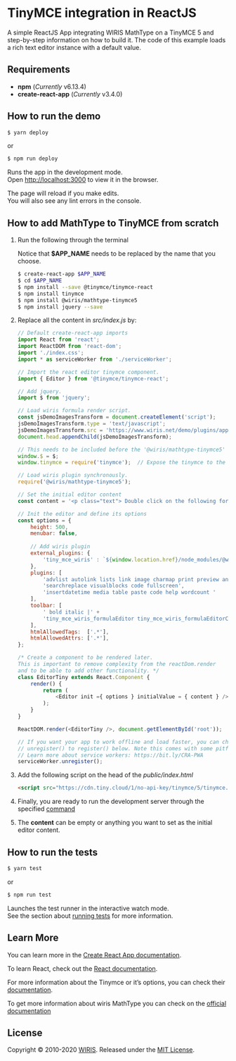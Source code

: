 # TinyMCE integration in ReactJS

A simple ReactJS App integrating WIRIS MathType on a TinyMCE 5 and step-by-step information on how to build it. The  code of this example loads a rich text editor instance with a default value.

## Requirements

* **npm** (*Currently* v6.13.4)
* **create-react-app** (*Currently* v3.4.0)

## How to run the demo

```sh
$ yarn deploy
```
or
```sh
$ npm run deploy
```

Runs the app in the development mode.<br />
Open [http://localhost:3000](http://localhost:3000) to view it in the browser.

The page will reload if you make edits.<br />
You will also see any lint errors in the console.

## How to add MathType to TinyMCE from scratch

1. Run the following through the terminal

    Notice that **$APP_NAME** needs to be replaced by the name that you choose.

    ```sh
    $ create-react-app $APP_NAME
    $ cd $APP_NAME
    $ npm install --save @tinymce/tinymce-react
    $ npm install tinymce
    $ npm install @wiris/mathtype-tinymce5
    $ npm install jquery --save
    ```

2. Replace all the content in *src/index.js* by:

    ```js
    // Default create-react-app imports
    import React from 'react';
    import ReactDOM from 'react-dom';
    import './index.css';
    import * as serviceWorker from './serviceWorker';
    
    // Import the react editor tinymce component.
    import { Editor } from '@tinymce/tinymce-react';
    
    // Add jquery.
    import $ from 'jquery';
    
    // Load wiris formula render script.
    const jsDemoImagesTransform = document.createElement('script');
    jsDemoImagesTransform.type = 'text/javascript';
    jsDemoImagesTransform.src = 'https://www.wiris.net/demo/plugins/app/WIRISplugins.js?viewer=image';
    document.head.appendChild(jsDemoImagesTransform);
    
    // This needs to be included before the '@wiris/mathtype-tinymce5' is loaded synchronously
    window.$ = $;
    window.tinymce = require('tinymce');  // Expose the tinymce to the window.
    
    // Load wiris plugin synchronously.
    require('@wiris/mathtype-tinymce5');
    
    // Set the initial editor content
    const content = '<p class="text"> Double click on the following formula to edit it.</p><p style="text-align:center;"><math><mi>z</mi><mo>=</mo><mfrac><mrow><mo>-</mo><mi>b</mi><mo>&PlusMinus;</mo><msqrt><msup><mi>b</mi><mn>3</mn></msup><mo>-</mo><mn>4</mn><mi>a</mi><mi>c</mi></msqrt></mrow><mrow><mn>2</mn><mi>a</mi></mrow></mfrac></math></p>';
    
    // Init the editor and define its options
    const options = {
        height: 500,
        menubar: false,
        
        // Add wiris plugin
        external_plugins: {
            'tiny_mce_wiris' : `${window.location.href}/node_modules/@wiris/mathtype-tinymce5/plugin.min.js`
        },
        plugins: [
            'advlist autolink lists link image charmap print preview anchor',
            'searchreplace visualblocks code fullscreen',
            'insertdatetime media table paste code help wordcount '
        ],
        toolbar: [
            ' bold italic |' +
            'tiny_mce_wiris_formulaEditor tiny_mce_wiris_formulaEditorChemistry '
        ],
        htmlAllowedTags:  ['.*'],
        htmlAllowedAttrs: ['.*'],
    };
    
    /* Create a component to be rendered later.
    This is important to remove complexity from the reactDom.render
    and to be able to add other functionality. */
    class EditorTiny extends React.Component {
        render() {
            return (
                <Editor init ={ options } initialValue = { content } />
            );
        }
    }
    
    ReactDOM.render(<EditorTiny />, document.getElementById('root'));
    
    // If you want your app to work offline and load faster, you can change
    // unregister() to register() below. Note this comes with some pitfalls.
    // Learn more about service workers: https://bit.ly/CRA-PWA
    serviceWorker.unregister();
    ```

3. Add the following script on the head of the *public/index.html*

    ```html
    <script src="https://cdn.tiny.cloud/1/no-api-key/tinymce/5/tinymce.min.js" referrerpolicy="origin"></script>
    ```

4. Finally, you are ready to run the development server through the specified [command](#How-to-run-the-demo)

5. The **content** can be empty or anything you want to set as the initial editor content.

## How to run the tests

```sh
$ yarn test
```
or
```sh
$ npm run test
```

Launches the test runner in the interactive watch mode.<br />
See the section about [running tests](https://facebook.github.io/create-react-app/docs/running-tests) for more information.

## Learn More

You can learn more in the [Create React App documentation](https://facebook.github.io/create-react-app/docs/getting-started).

To learn React, check out the [React documentation](https://reactjs.org/).

For more information about the Tinymce or it’s options, you can check their [documentation](https://www.tiny.cloud/docs/integrations/react/).

To get more information about wiris MathType you can check on the [official documentation](http://www.wiris.com/mathtype)

## License

Copyright © 2010-2020 [WIRIS](http://www.wiris.com). Released under the [MIT License](../../../LICENSE).
